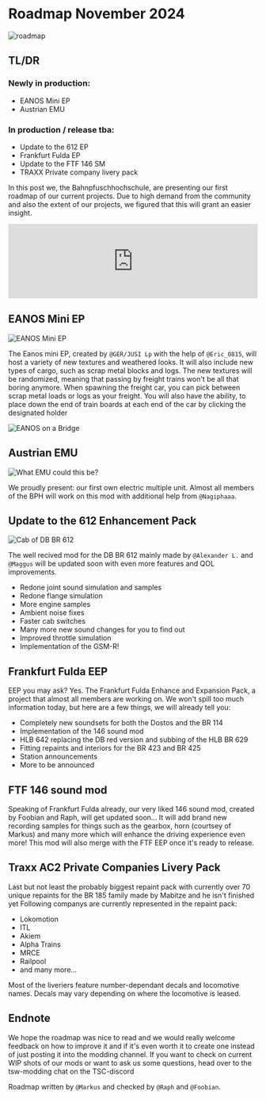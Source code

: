 # Roadmap November 2024

![roadmap](/public/roadmap_november_24/overview.webp)

## TL/DR

### Newly in production:
- EANOS Mini EP
- Austrian EMU
  
### In production / release tba:
- Update to the 612 EP
- Frankfurt Fulda EP
- Update to the FTF 146 SM
- TRAXX Private company livery pack

In this post we, the Bahnpfuschhochschule, are presenting our first roadmap of our current projects. Due to high demand from the community and also the extent of our projects, we figured that this will grant an easier insight.

<div class="video-container">
  <iframe class="video-iframe" width="100%" src="https://www.youtube.com/embed/3Qa4BeiL5Qw?si=-K7YdCCIMOcJ0UI0" title="YouTube video player" frameborder="0" allow="accelerometer; autoplay; clipboard-write; encrypted-media; gyroscope; picture-in-picture; web-share" allowfullscreen></iframe>
</div>

## EANOS Mini EP

![EANOS Mini EP](/public/roadmap_november_24/eanos_pic_1.webp)

The Eanos mini EP, created by `@GER/JUSI Lp` with the help of `@Eric_0815`, will host a variety of new textures and weathered looks. It will also include new types of cargo, such as scrap metal blocks and logs.
The new textures will be randomized, meaning that passing by freight trains won't be all that boring anymore.
When spawning the freight car, you can pick between scrap metal loads or logs as your freight.
You will also have the ability, to place down the end of train boards at each end of the car by clicking the designated holder

![EANOS on a Bridge](/public/roadmap_november_24/eanos_pic_2.webp)

## Austrian EMU

![What EMU could this be?](/public/roadmap_november_24/austrian_emu_sneakpeek.webp)

We proudly present: our first own electric multiple unit.
Almost all members of the BPH will work on this mod with additional help from `@Nagiphaaa`.

## Update to the 612 Enhancement Pack

![Cab of DB BR 612](/public/roadmap_november_24/br612_cab.webp)

The well recived mod for the DB BR 612 mainly made by `@Alexander L.` and `@Maggus` will be updated soon with even more features and QOL improvements.

- Redone joint sound simulation and samples
- Redone flange simulation
- More engine samples
- Ambient noise fixes
- Faster cab switches
- Many more new sound changes for you to find out
- Improved throttle simulation
- Implementation of the GSM-R!

## Frankfurt Fulda EEP

EEP you may ask? Yes. The Frankfurt Fulda Enhance and Expansion Pack, a project that almost all members are working on.
We won't spill too much information today, but here are a few things, we will already tell you:

- Completely new soundsets for both the Dostos and the BR 114
- Implementation of the 146 sound mod
- HLB 642 replacing the DB red version and subbing of the HLB BR 629
- Fitting repaints and interiors for the BR 423 and BR 425
- Station announcements
- More to be announced

## FTF 146 sound mod

Speaking of Frankfurt Fulda already, our very liked 146 sound mod, created by Foobian and Raph, will get updated soon...
It will add brand new recording samples for things such as the gearbox, horn (courtsey of Markus) and many more which will enhance the driving experience even more!
This mod will also merge with the FTF EEP once it's ready to release.

## Traxx AC2 Private Companies Livery Pack

Last but not least the probably biggest repaint pack with currently over 70 unique repaints for the BR 185 family made by Mabitze and he isn't finished yet
Following companys are currently represented in the repaint pack:

- Lokomotion
- ITL
- Akiem
- Alpha Trains
- MRCE
- Railpool
- and many more...

Most of the liveriers feature number-dependant decals and locomotive names. Decals may vary depending on where the locomotive is leased.

## Endnote

We hope the roadmap was nice to read and we would really welcome feedback on how to improve it and if it's even worth it to create one instead of just posting it into the modding channel.
If you want to check on current WIP shots of our mods or want to ask us some questions, head over to the tsw-modding chat on the TSC-discord

Roadmap written by `@Markus` and checked by `@Raph` and `@Foobian`.
